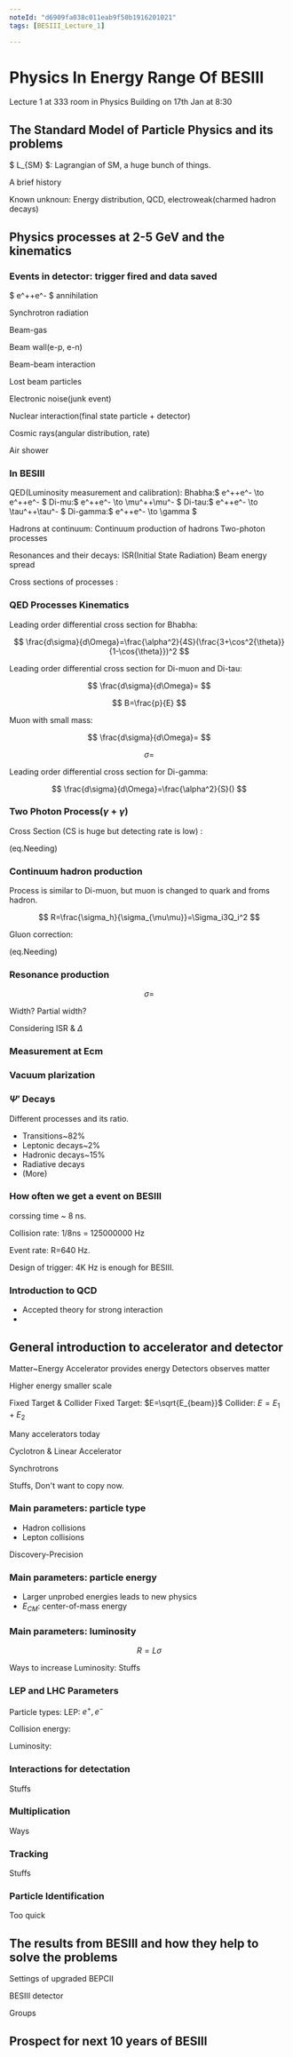 ```yaml
---
noteId: "d6909fa038c011eab9f50b1916201021"
tags: [BESIII_Lecture_1]

---
```

# Physics In Energy Range Of BESIII

Lecture 1 at 333 room in Physics Building on 17th Jan at 8:30

## The Standard Model of Particle Physics and its problems

$ L_{SM} $: Lagrangian of SM, a huge bunch of things.

A brief history

Known unknoun: Energy distribution, QCD, electroweak(charmed hadron decays)

## Physics processes at 2-5 GeV and the kinematics

### Events in detector: trigger fired and data saved

$ e^++e^- $ annihilation

Synchrotron radiation

Beam-gas

Beam wall(e-p, e-n)

Beam-beam interaction

Lost beam particles

Electronic noise(junk event)

Nuclear interaction(final state particle + detector)

Cosmic rays(angular distribution, rate)

Air shower

### In BESIII

QED(Luminosity measurement and calibration): 
Bhabha:$ e^++e^- \to e^++e^- $
Di-mu:$ e^++e^- \to \mu^++\mu^- $
Di-tau:$ e^++e^- \to \tau^++\tau^- $
Di-gamma:$ e^++e^- \to \gamma $

Hadrons at continuum:
Continuum production of hadrons
Two-photon processes

Resonances and their decays:
ISR(Initial State Radiation)
Beam energy spread

Cross sections of processes :


### QED Processes Kinematics

Leading order differential cross section for Bhabha:

$$
\frac{d\sigma}{d\Omega}=\frac{\alpha^2}{4S}(\frac{3+\cos^2{\theta}}{1-\cos{\theta}})^2
$$

Leading order differential cross section for Di-muon and Di-tau:

$$
\frac{d\sigma}{d\Omega}=
$$

$$
B=\frac{p}{E}
$$

Muon with small mass:

$$
\frac{d\sigma}{d\Omega}=
$$

$$
\sigma=
$$

Leading order differential cross section for Di-gamma:

$$
\frac{d\sigma}{d\Omega}=\frac{\alpha^2}{S}()
$$

### Two Photon Process($\gamma+\gamma$)

Cross Section (CS is huge but detecting rate is low) :

(eq.Needing)


### Continuum hadron production

Process is similar to Di-muon, but muon is changed to quark and froms hadron.

$$
R=\frac{\sigma_h}{\sigma_{\mu\mu}}=\Sigma_i3Q_i^2
$$

Gluon correction:

(eq.Needing)

### Resonance production

$$
\sigma=
$$

Width? Partial width?

Considering ISR & $\Delta$

### Measurement at Ecm

### Vacuum plarization

### $\Psi'$ Decays

Different processes and its ratio.

* Transitions~82%
* Leptonic decays~2%
* Hadronic decays~15%
* Radiative decays
* (More)

### How often we get a event on BESIII

corssing time ~ 8 ns.

Collision rate: 1/8ns = 125000000 Hz

Event rate: R=640 Hz.

Design of trigger: 4K Hz is enough for BESIII.

### Introduction to QCD

* Accepted theory for strong interaction
* 


## General introduction to accelerator and detector

Matter~Energy
Accelerator provides energy
Detectors observes matter

Higher energy smaller scale

Fixed Target & Collider
Fixed Target: $E=\sqrt{E_{beam}}$
Collider: $E=E_1+E_2$

Many accelerators today

Cyclotron & Linear Accelerator

Synchrotrons

Stuffs, Don't want to copy now.

### Main parameters: particle type

* Hadron collisions
* Lepton collisions

Discovery-Precision

### Main parameters: particle energy

* Larger unprobed energies leads to new physics
* $E_{CM}$: center-of-mass energy

### Main parameters: luminosity

$$
R=L\sigma
$$

Ways to increase Luminosity:
Stuffs

### LEP and LHC Parameters

Particle types:
LEP: $e^+,e^-$

Collision energy:

Luminosity:

### Interactions for detectation

Stuffs

### Multiplication

Ways

### Tracking

Stuffs

### Particle Identification

Too quick

## The results from BESIII and how they help to solve the problems

Settings of upgraded BEPCII

BESIII detector

Groups



## Prospect for next 10 years of BESIII

